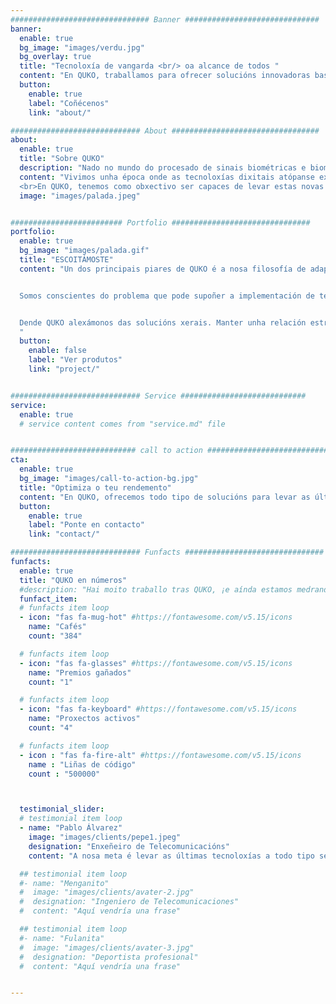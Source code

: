 ```yaml
---
############################### Banner ##############################
banner:
  enable: true
  bg_image: "images/verdu.jpg"
  bg_overlay: true
  title: "Tecnoloxía de vangarda <br/> oa alcance de todos "
  content: "En QUKO, traballamos para ofrecer solucións innovadoras basadas nas últimas tecnoloxías aos nosos clientes"
  button:
    enable: true
    label: "Coñécenos"
    link: "about/"

############################# About #################################
about:
  enable: true
  title: "Sobre QUKO"
  description: "Nado no mundo do procesado de sinais biométricas e biomecánicas, QUKO creouse cunha clara meta: poñer ao alcance de calquera persoa todos os avances tecnolóxicos que nos rodean"
  content: "Vivimos unha época onde as tecnoloxías dixitais atópanse extremadamente evolucionadas: redes de sistemas empotrados, novas técnicas de procesado de sinal, data science ou intelixencia artificial son exemplo disto.  
  <br>En QUKO, tenemos como obxectivo ser capaces de levar estas novas ferramentas aos nosos usuarios, para que evolucionen perante o reto da actual revolución dixital 2.0 r podan dispoñer delas para acadar o máximo rendrmiento e beneficios"
  image: "images/palada.jpeg"


######################### Portfolio ###############################
portfolio:
  enable: true
  bg_image: "images/palada.gif"
  title: "ESCOITÁMOSTE"
  content: "Un dos principais piares de QUKO é a nosa filosofía de adaptar o máximo posible as solucións finais ás necesidades dos nosos clientes.


  Somos conscientes do problema que pode supoñer a implementación de tecnoloxías tan novas a xente de sectores afastados da revolución dixital. Neste sentido, procuramos traballar de xeito conxunto cos usuarios para lograr unha completa e detallada caracterización de cada caso particular, e ofrecer así unha solución única que se adapte por completo aos seus requerimentos.


  Dende QUKO alexámonos das solucións xerais. Manter unha relación estreita e de confianza cos nosos clientes é crave para lograr os mellores resultados.
  "
  button:
    enable: false
    label: "Ver produtos"
    link: "project/"


############################# Service ############################
service:
  enable: true
  # service content comes from "service.md" file


############################ call to action ###########################
cta:
  enable: true
  bg_image: "images/call-to-action-bg.jpg"
  title: "Optimiza o teu rendemento"
  content: "En QUKO, ofrecemos todo tipo de solucións para levar as últimas tecnoloxías a diferentes ámbitos"
  button:
    enable: true
    label: "Ponte en contacto"
    link: "contact/"

############################# Funfacts ###############################
funfacts:
  enable: true
  title: "QUKO en números"
  #description: "Hai moito traballo tras QUKO, ¡e aínda estamos medrando!"
  funfact_item:
  # funfacts item loop
  - icon: "fas fa-mug-hot" #https://fontawesome.com/v5.15/icons
    name: "Cafés"
    count: "384"

  # funfacts item loop
  - icon: "fas fa-glasses" #https://fontawesome.com/v5.15/icons
    name: "Premios gañados"
    count: "1"

  # funfacts item loop
  - icon: "fas fa-keyboard" #https://fontawesome.com/v5.15/icons
    name: "Proxectos activos"
    count: "4"

  # funfacts item loop
  - icon : "fas fa-fire-alt" #https://fontawesome.com/v5.15/icons
    name : "Liñas de código"
    count : "500000"



  testimonial_slider:
  # testimonial item loop
  - name: "Pablo Álvarez"
    image: "images/clients/pepe1.jpeg"
    designation: "Enxeñeiro de Telecomunicacións"
    content: "A nosa meta é levar as últimas tecnoloxías a todo tipo se sectores, mantendo unha relación cercana co cliente baseada na confianza e na confidencialidade."

  ## testimonial item loop
  #- name: "Menganito"
  #  image: "images/clients/avater-2.jpg"
  #  designation: "Ingeniero de Telecomunicaciones"
  #  content: "Aquí vendría una frase"

  ## testimonial item loop
  #- name: "Fulanita"
  #  image: "images/clients/avater-3.jpg"
  #  designation: "Deportista profesional"
  #  content: "Aquí vendría una frase"


---
```

